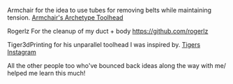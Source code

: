 Armchair for the idea to use tubes for removing belts while maintaining tension. [Armchair's Archetype Toolhead](https://github.com/Armchair-Heavy-Industries/Archetype)

Rogerlz For the cleanup of my duct + body https://github.com/rogerlz

Tiger3dPrinting for his unparallel toolhead I was inspired by. [Tigers Instagram](https://www.instagram.com/tiger3dprinting/)

All the other people too who've bounced back ideas along the way with me/ helped me learn this much!
